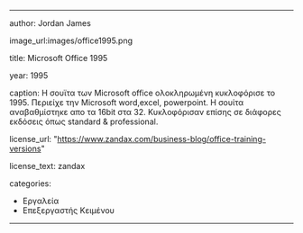 ---
author: Jordan James

image_url:images/office1995.png 

title: Microsoft Office 1995 

year: 1995

caption: Η σουϊτα των Microsoft office ολοκληρωμένη κυκλοφόρισε το 1995. Περιείχε την Microsoft word,excel, powerpoint. H σουίτα αναβαθμίστηκε απο τα 16bit στα 32. Κυκλοφόρισαν επίσης σε διάφορες εκδόσεις όπως standard & professional.

license_url: "https://www.zandax.com/business-blog/office-training-versions" 

license_text: zandax

categories:
  - Εργαλεία
  - Επεξεργαστής Κειμένου
  ---
